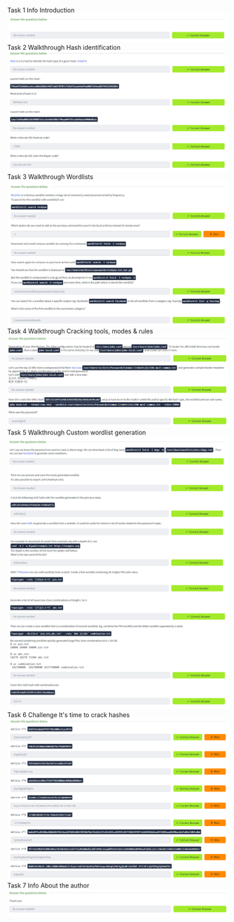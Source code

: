 Task 1 Info Introduction
![alt text](image.png)
Task 2 Walkthrough Hash identification
![alt text](image-1.png)
Task 3 Walkthrough Wordlists
![alt text](image-2.png)
Task 4 Walkthrough Cracking tools, modes & rules
![alt text](image-3.png)
Task 5 Walkthrough Custom wordlist generation
![alt text](image-4.png)
![alt text](image-5.png)
![alt text](image-6.png)
Task 6 Challenge It's time to crack hashes
![alt text](image-7.png)
Task 7 Info About the author
![alt text](image-8.png)